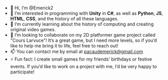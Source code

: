 - 👋 Hi, I’m @Emerick2
- 👀 I’m interested in programming with **Unity** in **C#**, as well as **Python**, **JS**, **HTML**, **CSS**, and the history of all these languages.
- 🌱 I’m currently learning about the history of computing and creating original video games.
- 💞️ I’m looking to collaborate on my 2D platformer game project called "Cours Larvuce"! It’s a great game, but I need more levels, so if you’d like to help me bring it to life, feel free to reach out!
- 📫 You can contact me by email at pacaudemerick@gmail.com
- ⚡ Fun fact: I create small games for my friends’ birthdays or festive events. If you’d like to work on a project with me, I’d be very happy to participate!

<!---
Emerick2/Emerick2 is a ✨ special ✨ repository because its `README.md` (this file) appears on your GitHub profile.
You can click the Preview link to take a look at your changes.
--->
